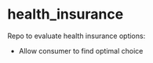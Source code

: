 # health_insurance

Repo to evaluate health insurance options:
  - Allow consumer to find optimal choice
